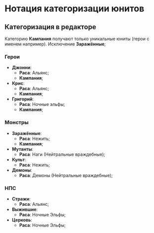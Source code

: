 # Нотация категоризации юнитов

## Категоризация в редакторе

Категорию **Кампания** получают только уникальные юниты (герои с именем например). Исключение **Заражённые**;

### Герои

* **Джонни**:
	* **Раса**: Альянс;
	* **Кампания**;
* **Крис**:
	* **Раса**: Альянс;
	* **Кампания**;
* **Григорий**:
	* **Раса**: Ночные эльфы;
	* **Кампания**;

### Монстры

* **Заражённые**:
	* **Раса**: Нежить;
	* **Кампания**;
* **Мутанты**:
	* **Раса**: Наги (Нейтральные враждебные);
* **Культ**:
	* **Раса**: Нежить;
* **Демоны**:
	* **Раса**: Демоны (Нейтральные враждебные);

### НПС

* **Стражи**:
	* **Раса**: Альянс;
* **Выжившие**:
	* **Раса**: Ночные Эльфы;
* **Церковь**:
	* **Раса**: Ночные Эльфы;